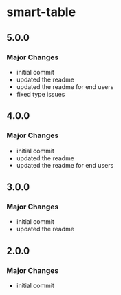 # smart-table

## 5.0.0

### Major Changes

- initial commit
- updated the readme
- updated the readme for end users
- fixed type issues

## 4.0.0

### Major Changes

- initial commit
- updated the readme
- updated the readme for end users

## 3.0.0

### Major Changes

- initial commit
- updated the readme

## 2.0.0

### Major Changes

- initial commit
